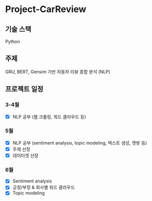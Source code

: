 # Project-CarReview

## 기술 스택
Python
 
## 주제
GRU, BERT, Gensim 기반 자동차 리뷰 종합 분석 (NLP)

## 프로젝트 일정
### 3-4월
- [x] NLP 공부 (웹 크롤링, 워드 클라우드 등)
### 5월
- [x] NLP 공부 (sentiment analysis, topic modeling, 텍스트 생성, 챗봇 등)
- [x] 주제 선정
- [x] 데이터셋 선정
### 6월 
- [x] Sentiment analysis
- [x] 긍정/부정 & 회사별 워드 클라우드
- [x] Topic modeling
